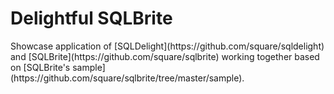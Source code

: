 <h1>Delightful SQLBrite</h1>
Showcase application of [SQLDelight](https://github.com/square/sqldelight) and [SQLBrite](https://github.com/square/sqlbrite) working together based on [SQLBrite's sample](https://github.com/square/sqlbrite/tree/master/sample).
